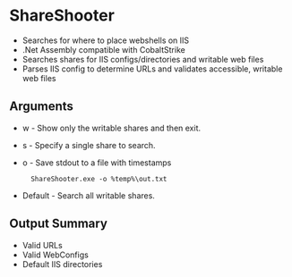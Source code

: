 ﻿# ShareShooter

   - Searches for where to place webshells on IIS
   - .Net Assembly compatible with CobaltStrike
   - Searches shares for IIS configs/directories and writable web files
   - Parses IIS config to determine URLs and validates accessible, writable web files


## Arguments

- w
		- Show only the writable shares and then exit.
- s 
		- Specify a single share to search.
- o
		- Save stdout to a file with timestamps
			
			
		ShareShooter.exe -o %temp%\out.txt

- Default
		- Search all writable shares.


## Output Summary
- Valid URLs
- Valid WebConfigs
- Default IIS directories